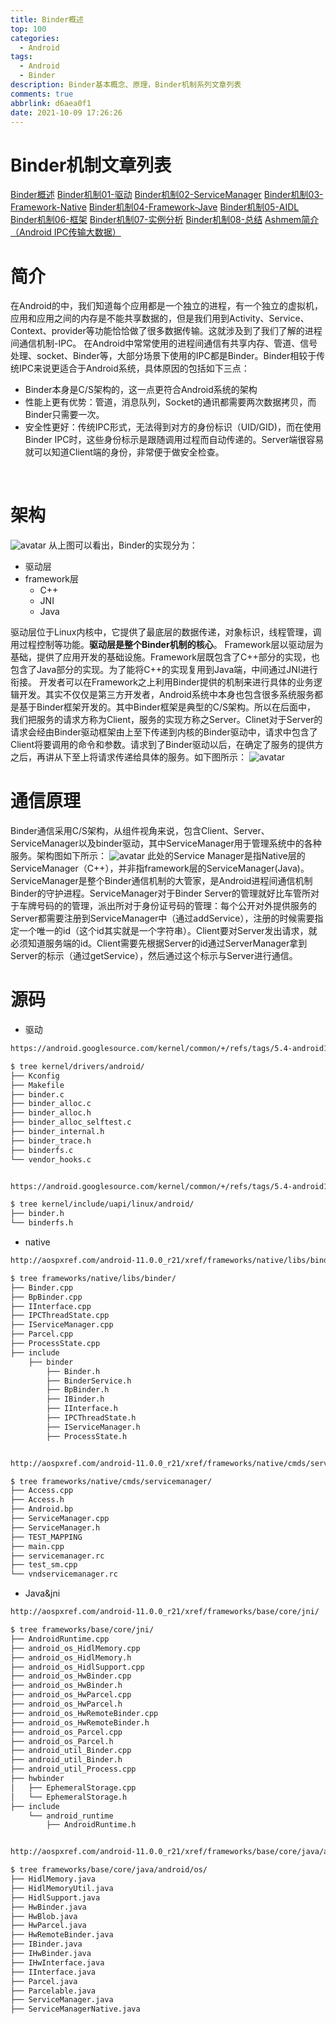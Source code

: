 ```yaml
---
title: Binder概述
top: 100
categories:
  - Android
tags:
  - Android
  - Binder
description: Binder基本概念、原理，Binder机制系列文章列表
comments: true
abbrlink: d6aea0f1
date: 2021-10-09 17:26:26
---
```

<!--more-->
<meta name="referrer" content="no-referrer"/>


# Binder机制文章列表
[Binder概述](https://journeyos.github.io/archives/d6aea0f1.html)
[Binder机制01-驱动](https://journeyos.github.io/archives/3e87e0ce.html)
[Binder机制02-ServiceManager](https://journeyos.github.io/archives/f17b1d52.html)
[Binder机制03-Framework-Native](https://journeyos.github.io/archives/937d16d8.html)
[Binder机制04-Framework-Jave](https://journeyos.github.io/archives/73029508.html)
[Binder机制05-AIDL](https://journeyos.github.io/archives/ed3eb50b.html)
[Binder机制06-框架](https://journeyos.github.io/archives/4e7f84b4.html)
[Binder机制07-实例分析](https://journeyos.github.io/archives/d30c7ecb.html)
[Binder机制08-总结](https://journeyos.github.io/archives/720ded9.html)
[Ashmem简介（Android IPC传输大数据）](https://journeyos.github.io/archives/f1684132.html)

# 简介
在Android的中，我们知道每个应用都是一个独立的进程，有一个独立的虚拟机，应用和应用之间的内存是不能共享数据的，但是我们用到Activity、Service、Context、provider等功能恰恰做了很多数据传输。这就涉及到了我们了解的进程间通信机制-IPC。
在Android中常常使用的进程间通信有共享内存、管道、信号处理、socket、Binder等，大部分场景下使用的IPC都是Binder。Binder相较于传统IPC来说更适合于Android系统，具体原因的包括如下三点：

- Binder本身是C/S架构的，这一点更符合Android系统的架构
- 性能上更有优势：管道，消息队列，Socket的通讯都需要两次数据拷贝，而Binder只需要一次。
- 安全性更好：传统IPC形式，无法得到对方的身份标识（UID/GID)，而在使用Binder IPC时，这些身份标示是跟随调用过程而自动传递的。Server端很容易就可以知道Client端的身份，非常便于做安全检查。

​

# 架构
![avatar](https://cdn.nlark.com/yuque/0/2020/png/1759879/1601210476189-c4fc849a-1c9e-44f6-bdb9-248960ed5209.png)
从上图可以看出，Binder的实现分为：

- 驱动层
- framework层
   - C++
   - JNI
   - Java

驱动层位于Linux内核中，它提供了最底层的数据传递，对象标识，线程管理，调用过程控制等功能。**驱动层是整个Binder机制的核心**。
Framework层以驱动层为基础，提供了应用开发的基础设施。Framework层既包含了C++部分的实现，也包含了Java部分的实现。为了能将C++的实现复用到Java端，中间通过JNI进行衔接。
开发者可以在Framework之上利用Binder提供的机制来进行具体的业务逻辑开发。其实不仅仅是第三方开发者，Android系统中本身也包含很多系统服务都是基于Binder框架开发的。其中Binder框架是典型的C/S架构。所以在后面中， 我们把服务的请求方称为Client，服务的实现方称之Server。Clinet对于Server的请求会经由Binder驱动框架由上至下传递到内核的Binder驱动中，请求中包含了Client将要调用的命令和参数。请求到了Binder驱动以后，在确定了服务的提供方之后，再讲从下至上将请求传递给具体的服务。如下图所示：
![avatar](https://cdn.nlark.com/yuque/0/2021/png/1759879/1633656658251-2fb84f98-67fb-4dc5-a1a4-2aa941a4c6c9.png)


# 通信原理
Binder通信采用C/S架构，从组件视角来说，包含Client、Server、ServiceManager以及binder驱动，其中ServiceManager用于管理系统中的各种服务。架构图如下所示：
![avatar](https://cdn.nlark.com/yuque/0/2020/png/1759879/1601211334048-fa417b87-7211-4c46-b574-f7ed5cb7e4c4.png)
此处的Service Manager是指Native层的ServiceManager（C++），并非指framework层的ServiceManager(Java)。ServiceManager是整个Binder通信机制的大管家，是Android进程间通信机制Binder的守护进程。ServiceManager对于Binder Server的管理就好比车管所对于车牌号码的的管理，派出所对于身份证号码的管理：每个公开对外提供服务的Server都需要注册到ServiceManager中（通过addService），注册的时候需要指定一个唯一的id（这个id其实就是一个字符串）。Client要对Server发出请求，就必须知道服务端的id。Client需要先根据Server的id通过ServerManager拿到Server的标示（通过getService），然后通过这个标示与Server进行通信。
# 源码

- 驱动
```bash
https://android.googlesource.com/kernel/common/+/refs/tags/5.4-android11-0/drivers/android/

$ tree kernel/drivers/android/
├── Kconfig
├── Makefile
├── binder.c
├── binder_alloc.c
├── binder_alloc.h
├── binder_alloc_selftest.c
├── binder_internal.h
├── binder_trace.h
├── binderfs.c
└── vendor_hooks.c


https://android.googlesource.com/kernel/common/+/refs/tags/5.4-android11-0/include/uapi/linux/android/

$ tree kernel/include/uapi/linux/android/
├── binder.h
└── binderfs.h
```

- native
```bash
http://aospxref.com/android-11.0.0_r21/xref/frameworks/native/libs/binder/

$ tree frameworks/native/libs/binder/
├── Binder.cpp
├── BpBinder.cpp
├── IInterface.cpp
├── IPCThreadState.cpp
├── IServiceManager.cpp
├── Parcel.cpp
├── ProcessState.cpp
├── include
    ├── binder
        ├── Binder.h
        ├── BinderService.h
        ├── BpBinder.h
        ├── IBinder.h
        ├── IInterface.h
        ├── IPCThreadState.h
        ├── IServiceManager.h
        ├── ProcessState.h


http://aospxref.com/android-11.0.0_r21/xref/frameworks/native/cmds/servicemanager/

$ tree frameworks/native/cmds/servicemanager/
├── Access.cpp
├── Access.h
├── Android.bp
├── ServiceManager.cpp
├── ServiceManager.h
├── TEST_MAPPING
├── main.cpp
├── servicemanager.rc
├── test_sm.cpp
└── vndservicemanager.rc
```

- Java&jni
```bash
http://aospxref.com/android-11.0.0_r21/xref/frameworks/base/core/jni/

$ tree frameworks/base/core/jni/
├── AndroidRuntime.cpp
├── android_os_HidlMemory.cpp
├── android_os_HidlMemory.h
├── android_os_HidlSupport.cpp
├── android_os_HwBinder.cpp
├── android_os_HwBinder.h
├── android_os_HwParcel.cpp
├── android_os_HwParcel.h
├── android_os_HwRemoteBinder.cpp
├── android_os_HwRemoteBinder.h
├── android_os_Parcel.cpp
├── android_os_Parcel.h
├── android_util_Binder.cpp
├── android_util_Binder.h
├── android_util_Process.cpp
├── hwbinder
│   ├── EphemeralStorage.cpp
│   └── EphemeralStorage.h
├── include
    └── android_runtime
        ├── AndroidRuntime.h


http://aospxref.com/android-11.0.0_r21/xref/frameworks/base/core/java/android/os/

$ tree frameworks/base/core/java/android/os/
├── HidlMemory.java
├── HidlMemoryUtil.java
├── HidlSupport.java
├── HwBinder.java
├── HwBlob.java
├── HwParcel.java
├── HwRemoteBinder.java
├── IBinder.java
├── IHwBinder.java
├── IHwInterface.java
├── IInterface.java
├── Parcel.java
├── Parcelable.java
├── ServiceManager.java
├── ServiceManagerNative.java

```
